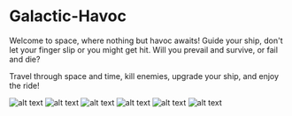 # Galactic-Havoc
Welcome to space, where nothing but havoc awaits! Guide your ship, don't let your finger slip or you might get hit. Will you prevail and survive, or fail and die?

Travel through space and time, kill enemies, upgrade your ship, and enjoy the ride! 



![alt text](https://i.imgur.com/wzQhd8f.png)
![alt text](https://i.imgur.com/51ZuXgX.png)
![alt text](https://i.imgur.com/6LbII7A.png)
![alt text](https://i.imgur.com/gFf06wV.png)
![alt text](https://i.imgur.com/yVAHO0V.png)
![alt text](https://i.imgur.com/lrnf5Ho.png)
